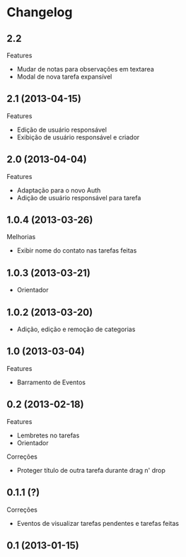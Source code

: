 Changelog
=========

## 2.2

Features
- Mudar de notas para observações em textarea
- Modal de nova tarefa expansível

## 2.1 (2013-04-15)

Features
- Edição de usuário responsável
- Exibição de usuário responsável e criador

## 2.0 (2013-04-04)

Features
- Adaptação para o novo Auth
- Adição de usuário responsável para tarefa

## 1.0.4 (2013-03-26)

Melhorias
- Exibir nome do contato nas tarefas feitas

## 1.0.3 (2013-03-21)
- Orientador

## 1.0.2 (2013-03-20)
- Adição, edição e remoção de categorias

## 1.0 (2013-03-04)

Features
- Barramento de Eventos

## 0.2 (2013-02-18)

Features
- Lembretes no tarefas
- Orientador

Correções
- Proteger título de outra tarefa durante drag n' drop

## 0.1.1 (?)

Correções
- Eventos de visualizar tarefas pendentes e tarefas feitas

## 0.1 (2013-01-15)

